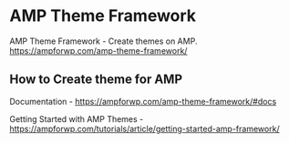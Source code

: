 # AMP Theme Framework

[logo]: https://ampforwp.com/wp-content/uploads/2017/09/amp-theme-framework-logo.png 

AMP Theme Framework - Create themes on AMP. https://ampforwp.com/amp-theme-framework/

## How to Create theme for AMP
Documentation - https://ampforwp.com/amp-theme-framework/#docs

Getting Started with AMP Themes -  https://ampforwp.com/tutorials/article/getting-started-amp-framework/
